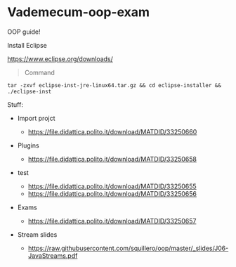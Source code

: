 # Vademecum-oop-exam

OOP guide!

Install Eclipse

https://www.eclipse.org/downloads/

> Command

```
tar -zxvf eclipse-inst-jre-linux64.tar.gz && cd eclipse-installer && ./eclipse-inst
```

Stuff:

- Import projct
  - https://file.didattica.polito.it/download/MATDID/33250660

- Plugins
  - https://file.didattica.polito.it/download/MATDID/33250658

- test
  - https://file.didattica.polito.it/download/MATDID/33250655
  - https://file.didattica.polito.it/download/MATDID/33250656

- Exams
  - https://file.didattica.polito.it/download/MATDID/33250657

- Stream slides
  - https://raw.githubusercontent.com/squillero/oop/master/_slides/J06-JavaStreams.pdf
